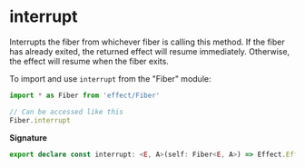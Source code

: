 # interrupt

Interrupts the fiber from whichever fiber is calling this method. If the
fiber has already exited, the returned effect will resume immediately.
Otherwise, the effect will resume when the fiber exits.

To import and use `interrupt` from the "Fiber" module:

```ts
import * as Fiber from 'effect/Fiber'

// Can be accessed like this
Fiber.interrupt
```

**Signature**

```ts
export declare const interrupt: <E, A>(self: Fiber<E, A>) => Effect.Effect<never, never, Exit.Exit<E, A>>
```
